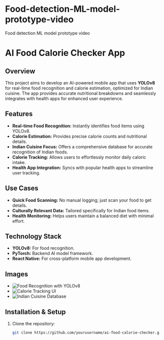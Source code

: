 # Food-detection-ML-model-prototype-video
Food detection ML model prototype video 

# AI Food Calorie Checker App

## Overview
This project aims to develop an AI-powered mobile app that uses **YOLOv8** for real-time food recognition and calorie estimation, optimized for Indian cuisine. The app provides accurate nutritional breakdowns and seamlessly integrates with health apps for enhanced user experience.

## Features
- **Real-time Food Recognition:** Instantly identifies food items using YOLOv8.
- **Calorie Estimation:** Provides precise calorie counts and nutritional details.
- **Indian Cuisine Focus:** Offers a comprehensive database for accurate recognition of Indian foods.
- **Calorie Tracking:** Allows users to effortlessly monitor daily caloric intake.
- **Health App Integration:** Syncs with popular health apps to streamline user tracking.

## Use Cases
- **Quick Food Scanning:** No manual logging; just scan your food to get details.
- **Culturally Relevant Data:** Tailored specifically for Indian food items.
- **Health Monitoring:** Helps users maintain a balanced diet with minimal effort.

## Technology Stack
- **YOLOv8:** For food recognition.
- **PyTorch:** Backend AI model framework.
- **React Native:** For cross-platform mobile app development.

## Images
- ![Food Recognition with YOLOv8](https://example.com/food-recognition-image)
- ![Calorie Tracking UI](https://example.com/calorie-tracking-ui)
- ![Indian Cuisine Database](https://example.com/indian-cuisine-database)

## Installation & Setup
1. Clone the repository:
   ```bash
   git clone https://github.com/yourusername/ai-food-calorie-checker.git

